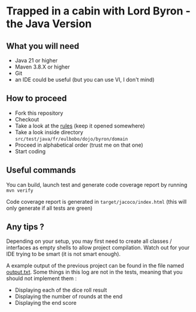 # Trapped in a cabin with Lord Byron - the Java Version

## What you will need
- Java 21 or higher
- Maven 3.8.X or higher
- Git
- an IDE could be useful (but you can use VI, I don't mind)

## How to proceed
- Fork this repository
- Checkout
- Take a look at the [rules](../Rules.md) (keep it opened somewhere)
- Take a look inside directory `src/test/java/fr/eulbobo/dojo/byron/domain`
- Proceed in alphabetical order (trust me on that one)
- Start coding

## Useful commands
You can build, launch test and generate code coverage report by running `mvn verify` 

Code coverage report is generated in `target/jacoco/index.html` (this will only generate if all tests are green)

## Any tips ?
Depending on your setup, you may first need to create all classes / interfaces as empty shells to allow project compilation. Watch out for your IDE trying to be smart (it is not smart enough).

A example output of the previous project can be found in the file named [output.txt](../output.txt).
Some things in this log are not in the tests, meaning that you should not implement them :
- Displaying each of the dice roll result
- Displaying the number of rounds at the end
- Displaying the end score